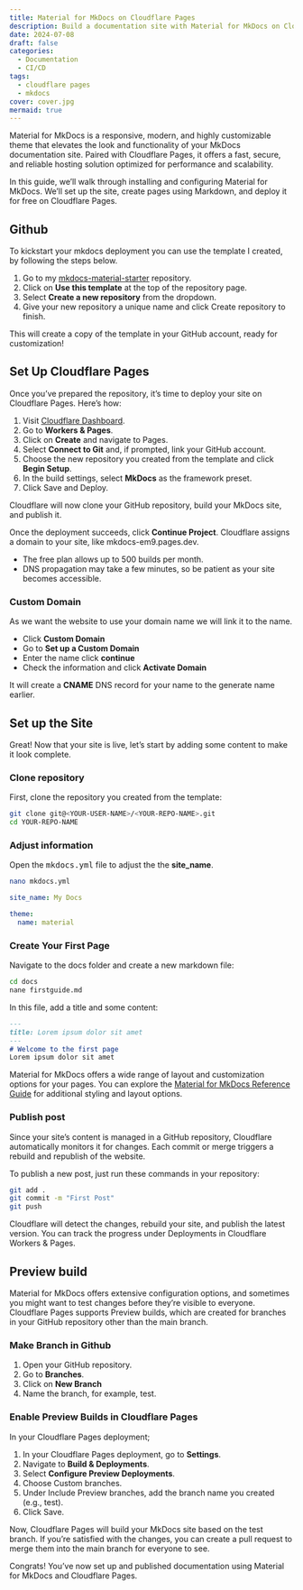 ```yaml
---
title: Material for MkDocs on Cloudflare Pages
description: Build a documentation site with Material for MkDocs on Cloudflare Pages
date: 2024-07-08
draft: false
categories:
  - Documentation
  - CI/CD
tags:
  - cloudflare pages
  - mkdocs
cover: cover.jpg
mermaid: true
---
```


Material for MkDocs is a responsive, modern, and highly customizable theme that elevates the look and functionality of your MkDocs documentation site. Paired with Cloudflare Pages, it offers a fast, secure, and reliable hosting solution optimized for performance and scalability.

In this guide, we’ll walk through installing and configuring Material for MkDocs. We’ll set up the site, create pages using Markdown, and deploy it for free on Cloudflare Pages.

## Github

To kickstart your mkdocs deployment you can use the template I created, by following the steps below.

1.	Go to my [mkdocs-material-starter](https://github.com/svenvg93/mkdocs-material-starter) repository.
2.	Click on **Use this template** at the top of the repository page.
3.	Select **Create a new repository** from the dropdown.
4.	Give your new repository a unique name and click Create repository to finish.

This will create a copy of the template in your GitHub account, ready for customization!

## Set Up Cloudflare Pages

Once you’ve prepared the repository, it’s time to deploy your site on Cloudflare Pages. Here’s how:

1.	Visit [Cloudflare Dashboard](https://dash.cloudflare.com/).
2.	Go to **Workers & Pages**.
3.	Click on **Create** and navigate to Pages.
4.	Select **Connect to Git** and, if prompted, link your GitHub account.
5.	Choose the new repository you created from the template and click **Begin Setup**.
6.	In the build settings, select **MkDocs** as the framework preset.
7.	Click Save and Deploy.

Cloudflare will now clone your GitHub repository, build your MkDocs site, and publish it.

Once the deployment succeeds, click **Continue Project**. Cloudflare assigns a domain to your site, like mkdocs-em9.pages.dev.

- The free plan allows up to 500 builds per month.
- DNS propagation may take a few minutes, so be patient as your site becomes accessible.

### Custom Domain

As we want the website to use your domain name we will link it to the name.

*   Click **Custom Domain**
*   Go to **Set up a Custom Domain**
*   Enter the name click **continue**
*   Check the information and click **Activate Domain**

It will create a **CNAME** DNS record for your name to the generate name earlier.

## Set up the Site

Great! Now that your site is live, let’s start by adding some content to make it look complete.

### Clone repository

First, clone the repository you created from the template:

```bash
git clone git@<YOUR-USER-NAME>/<YOUR-REPO-NAME>.git
cd YOUR-REPO-NAME
```

### Adjust information

Open the <kbd>mkdocs.yml</kbd> file to adjust the the **site_name**.

```bash
nano mkdocs.yml
```

```yaml {filename="mkdocs.yml"}
site_name: My Docs

theme:
  name: material
```

### Create Your First Page

Navigate to the docs folder and create a new markdown file:

```bash 
cd docs
nane firstguide.md
```

In this file, add a title and some content:

```markdown {filename="firstguide.md"}
---
title: Lorem ipsum dolor sit amet 
---
# Welcome to the first page
Lorem ipsum dolor sit amet
```

Material for MkDocs offers a wide range of layout and customization options for your pages. You can explore the [Material for MkDocs Reference Guide](https://squidfunk.github.io/mkdocs-material/reference/) for additional styling and layout options.

### Publish post

Since your site’s content is managed in a GitHub repository, Cloudflare automatically monitors it for changes. Each commit or merge triggers a rebuild and republish of the website.

To publish a new post, just run these commands in your repository:

```bash
git add .
git commit -m "First Post"
git push
```

Cloudflare will detect the changes, rebuild your site, and publish the latest version. You can track the progress under Deployments in Cloudflare Workers & Pages.

## Preview build

Material for MkDocs offers extensive configuration options, and sometimes you might want to test changes before they’re visible to everyone. Cloudflare Pages supports Preview builds, which are created for branches in your GitHub repository other than the main branch.

### Make Branch in Github

1.	Open your GitHub repository.
2.	Go to **Branches**.
3.	Click on **New Branch**
4.	Name the branch, for example, test.

### Enable Preview Builds in Cloudflare Pages

In your Cloudflare Pages deployment;

1.	In your Cloudflare Pages deployment, go to **Settings**.
2.	Navigate to **Build & Deployments**.
3.	Select **Configure Preview Deployments**.
4.	Choose Custom branches.
5.	Under Include Preview branches, add the branch name you created (e.g., test).
6.	Click Save.

Now, Cloudflare Pages will build your MkDocs site based on the test branch. If you’re satisfied with the changes, you can create a pull request to merge them into the main branch for everyone to see.

Congrats! You’ve now set up and published documentation using Material for MkDocs and Cloudflare Pages.